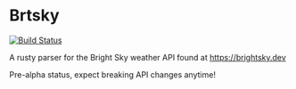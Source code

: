 # Brtsky

[![Build Status](https://api.travis-ci.com/bbmsoft/brtsky.svg?branch=develop)](https://travis-ci.com/github/bbmsoft/brtsky)

A rusty parser for the Bright Sky weather API found at https://brightsky.dev

Pre-alpha status, expect breaking API changes anytime!